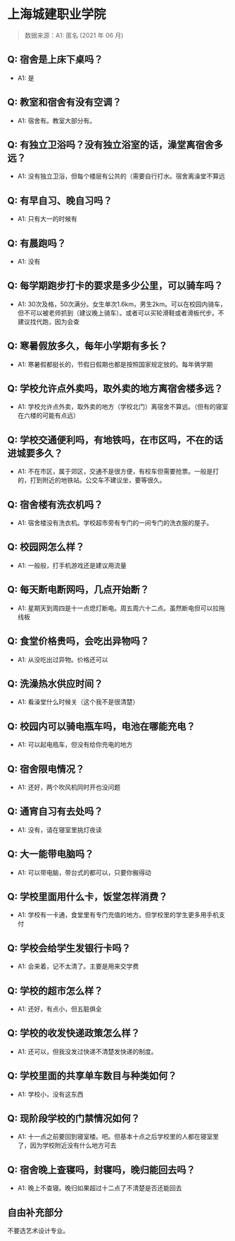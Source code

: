 # 上海城建职业学院

> 数据来源：A1: 匿名 (2021 年 06 月)

## Q: 宿舍是上床下桌吗？

- A1: 是

## Q: 教室和宿舍有没有空调？

- A1: 宿舍有。教室大部分有。

## Q: 有独立卫浴吗？没有独立浴室的话，澡堂离宿舍多远？

- A1: 没有独立卫浴，但每个楼层有公共的（需要自行打水。宿舍离澡堂不算远

## Q: 有早自习、晚自习吗？

- A1: 只有大一的时候有

## Q: 有晨跑吗？

- A1: 没有

## Q: 每学期跑步打卡的要求是多少公里，可以骑车吗？

- A1: 30次及格，50次满分。女生单次1.6km，男生2km。可以在校园内骑车，但不可以被老师抓到（建议晚上骑车）。或者可以买轮滑鞋或者滑板代步。不建议找代跑，因为会查

## Q: 寒暑假放多久，每年小学期有多长？

- A1: 寒暑假都挺长的，节假日假期也都是按照国家规定放的。每年俩学期

## Q: 学校允许点外卖吗，取外卖的地方离宿舍楼多远？

- A1: 学校允许点外卖，取外卖的地方（学校北门）离宿舍不算远。（但有的寝室在六楼的可能有点远）

## Q: 学校交通便利吗，有地铁吗，在市区吗，不在的话进城要多久？

- A1: 不在市区，属于郊区，交通不是很方便，有校车但需要抢票。一般是打的，打到附近的地铁站。公交车不建议坐，要等很久。

## Q: 宿舍楼有洗衣机吗？

- A1: 宿舍楼没有洗衣机。学校超市旁有专门的一间专门的洗衣服的屋子。

## Q: 校园网怎么样？

- A1: 一般般，打手机游戏还是建议用流量

## Q: 每天断电断网吗，几点开始断？

- A1: 星期天到周四是十一点熄灯断电。周五周六十二点。虽然断电但可以拉拖线板

## Q: 食堂价格贵吗，会吃出异物吗？

- A1: 从没吃出过异物。价格还可以

## Q: 洗澡热水供应时间？

- A1: 看澡堂什么时候关（这个我不是很清楚）

## Q: 校园内可以骑电瓶车吗，电池在哪能充电？

- A1: 可以起电瓶车，但没有给你充电的地方

## Q: 宿舍限电情况？

- A1: 还好，两个吹风机同时开也没问题

## Q: 通宵自习有去处吗？

- A1: 没有，请在寝室里挑灯夜读

## Q: 大一能带电脑吗？

- A1: 可以带电脑，带台式的都可以，只要你搬得动

## Q: 学校里面用什么卡，饭堂怎样消费？

- A1: 学校有一卡通，食堂里有专门充值的地方。但学校里的学生更多用手机支付

## Q: 学校会给学生发银行卡吗？

- A1: 会来着，记不太清了。主要是用来交学费

## Q: 学校的超市怎么样？

- A1: 还好，有点小，但五脏俱全

## Q: 学校的收发快递政策怎么样？

- A1: 还可以，但我没发过快递不清楚发快递的制度。

## Q: 学校里面的共享单车数目与种类如何？

- A1: 学校小，没有这东西

## Q: 现阶段学校的门禁情况如何？

- A1: 十一点之前要回到寝室楼。吧。但基本十点之后学校里的人都在寝室里了，因为学校附近没有什么地方可去

## Q: 宿舍晚上查寝吗，封寝吗，晚归能回去吗？

- A1: 晚上不查寝。晚归如果超过十二点了不清楚是否还能回去

## 自由补充部分

不要选艺术设计专业。